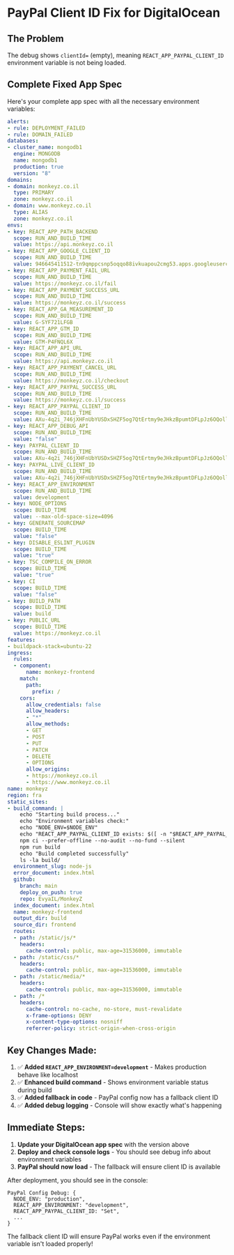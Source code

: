# PayPal Client ID Fix for DigitalOcean

## The Problem
The debug shows `clientId=` (empty), meaning `REACT_APP_PAYPAL_CLIENT_ID` environment variable is not being loaded.

## Complete Fixed App Spec

Here's your complete app spec with all the necessary environment variables:

```yaml
alerts:
- rule: DEPLOYMENT_FAILED
- rule: DOMAIN_FAILED
databases:
- cluster_name: mongodb1
  engine: MONGODB
  name: mongodb1
  production: true
  version: "8"
domains:
- domain: monkeyz.co.il
  type: PRIMARY
  zone: monkeyz.co.il
- domain: www.monkeyz.co.il
  type: ALIAS
  zone: monkeyz.co.il
envs:
- key: REACT_APP_PATH_BACKEND
  scope: RUN_AND_BUILD_TIME
  value: https://api.monkeyz.co.il
- key: REACT_APP_GOOGLE_CLIENT_ID
  scope: RUN_AND_BUILD_TIME
  value: 946645411512-tn9qmppcsnp5oqqo88ivkuapou2cmg53.apps.googleusercontent.com
- key: REACT_APP_PAYMENT_FAIL_URL
  scope: RUN_AND_BUILD_TIME
  value: https://monkeyz.co.il/fail
- key: REACT_APP_PAYMENT_SUCCESS_URL
  scope: RUN_AND_BUILD_TIME
  value: https://monkeyz.co.il/success
- key: REACT_APP_GA_MEASUREMENT_ID
  scope: RUN_AND_BUILD_TIME
  value: G-SYF721LFGB
- key: REACT_APP_GTM_ID
  scope: RUN_AND_BUILD_TIME
  value: GTM-P4FNQL6X
- key: REACT_APP_API_URL
  scope: RUN_AND_BUILD_TIME
  value: https://api.monkeyz.co.il
- key: REACT_APP_PAYMENT_CANCEL_URL
  scope: RUN_AND_BUILD_TIME
  value: https://monkeyz.co.il/checkout
- key: REACT_APP_PAYPAL_SUCCESS_URL
  scope: RUN_AND_BUILD_TIME
  value: https://monkeyz.co.il/success
- key: REACT_APP_PAYPAL_CLIENT_ID
  scope: RUN_AND_BUILD_TIME
  value: AXu-4q2i_746jXHFnUbYUSDxSHZF5og7QtErtmy9eJHkzBpumtDFLpJz6OQollNpRDFlqP2w3rg7DiCF
- key: REACT_APP_DEBUG_API
  scope: RUN_AND_BUILD_TIME
  value: "false"
- key: PAYPAL_CLIENT_ID
  scope: RUN_AND_BUILD_TIME
  value: AXu-4q2i_746jXHFnUbYUSDxSHZF5og7QtErtmy9eJHkzBpumtDFLpJz6OQollNpRDFlqP2w3rg7DiCF
- key: PAYPAL_LIVE_CLIENT_ID
  scope: RUN_AND_BUILD_TIME
  value: AXu-4q2i_746jXHFnUbYUSDxSHZF5og7QtErtmy9eJHkzBpumtDFLpJz6OQollNpRDFlqP2w3rg7DiCF
- key: REACT_APP_ENVIRONMENT
  scope: RUN_AND_BUILD_TIME
  value: development
- key: NODE_OPTIONS
  scope: BUILD_TIME
  value: --max-old-space-size=4096
- key: GENERATE_SOURCEMAP
  scope: BUILD_TIME
  value: "false"
- key: DISABLE_ESLINT_PLUGIN
  scope: BUILD_TIME
  value: "true"
- key: TSC_COMPILE_ON_ERROR
  scope: BUILD_TIME
  value: "true"
- key: CI
  scope: BUILD_TIME
  value: "false"
- key: BUILD_PATH
  scope: BUILD_TIME
  value: build
- key: PUBLIC_URL
  scope: BUILD_TIME
  value: https://monkeyz.co.il
features:
- buildpack-stack=ubuntu-22
ingress:
  rules:
  - component:
      name: monkeyz-frontend
    match:
      path:
        prefix: /
    cors:
      allow_credentials: false
      allow_headers:
      - "*"
      allow_methods:
      - GET
      - POST
      - PUT
      - PATCH
      - DELETE
      - OPTIONS
      allow_origins:
      - https://monkeyz.co.il
      - https://www.monkeyz.co.il
name: monkeyz
region: fra
static_sites:
- build_command: |
    echo "Starting build process..."
    echo "Environment variables check:"
    echo "NODE_ENV=$NODE_ENV"
    echo "REACT_APP_PAYPAL_CLIENT_ID exists: $([ -n "$REACT_APP_PAYPAL_CLIENT_ID" ] && echo "Yes" || echo "No")"
    npm ci --prefer-offline --no-audit --no-fund --silent
    npm run build
    echo "Build completed successfully"
    ls -la build/
  environment_slug: node-js
  error_document: index.html
  github:
    branch: main
    deploy_on_push: true
    repo: EvyaIL/MonkeyZ
  index_document: index.html
  name: monkeyz-frontend
  output_dir: build
  source_dir: frontend
  routes:
  - path: /static/js/*
    headers:
      cache-control: public, max-age=31536000, immutable
  - path: /static/css/*
    headers:
      cache-control: public, max-age=31536000, immutable
  - path: /static/media/*
    headers:
      cache-control: public, max-age=31536000, immutable
  - path: /*
    headers:
      cache-control: no-cache, no-store, must-revalidate
      x-frame-options: DENY
      x-content-type-options: nosniff
      referrer-policy: strict-origin-when-cross-origin
```

## Key Changes Made:

1. ✅ **Added `REACT_APP_ENVIRONMENT=development`** - Makes production behave like localhost
2. ✅ **Enhanced build command** - Shows environment variable status during build
3. ✅ **Added fallback in code** - PayPal config now has a fallback client ID
4. ✅ **Added debug logging** - Console will show exactly what's happening

## Immediate Steps:

1. **Update your DigitalOcean app spec** with the version above
2. **Deploy and check console logs** - You should see debug info about environment variables
3. **PayPal should now load** - The fallback will ensure client ID is available

After deployment, you should see in the console:
```
PayPal Config Debug: { 
  NODE_ENV: "production", 
  REACT_APP_ENVIRONMENT: "development", 
  REACT_APP_PAYPAL_CLIENT_ID: "Set",
  ... 
}
```

The fallback client ID will ensure PayPal works even if the environment variable isn't loaded properly!
